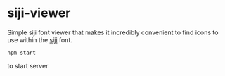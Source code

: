 # siji-viewer

Simple siji font viewer that makes it incredibly convenient to find icons to use within the [siji](https://github.com/stark/siji) font.

```
npm start
```

to start server
